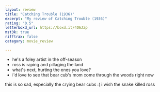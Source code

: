 ```yaml
---
layout: review
title: "Catching Trouble (1936)"
excerpt: "My review of Catching Trouble (1936)"
rating: "0.5"
letterboxd_url: https://boxd.it/4O6Jzp
mst3k: true
rifftrax: false
category: movie_review

---
```


* he's a foley artist in the off-season
* ross is raping and pillaging the land
* what's next, hurting the ones you love?
* i'd love to see that bear cub's mom come through the woods right now

this is so sad, especially the crying bear cubs :( i wish the snake killed ross